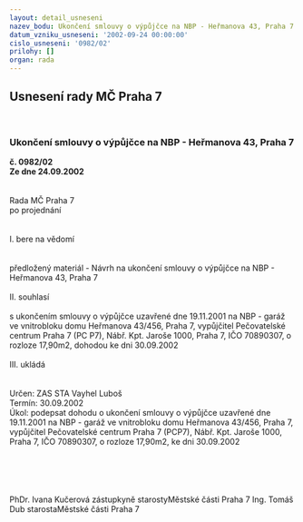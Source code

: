 ```yaml
---
layout: detail_usneseni
nazev_bodu: Ukončení smlouvy o výpůjčce na NBP - Heřmanova 43, Praha 7
datum_vzniku_usneseni: '2002-09-24 00:00:00'
cislo_usneseni: '0982/02'
prilohy: []
organ: rada
---
```

<div id="ucUsn_pList" class="usn">
	<span><h2>Usnesení rady MČ Praha 7 </h2>
<br></span><div class="standBody">
<span><h3>Ukončení smlouvy o výpůjčce na NBP - Heřmanova 43, Praha 7</h3></span><div class="center">
		<strong>č. 0982/02</strong><br>
	</div>
<div class="center">
		<strong>Ze dne 24.09.2002</strong><br><br>
	</div>
<br>Rada MČ Praha 7<br>po projednání<br><br><br>I.	bere na vědomí<br><br> <br>předložený materiál - Návrh na ukončení smlouvy o výpůjčce na NBP - Heřmanova 43, Praha 7<br><br>II.	souhlasí <br><br>s ukončením smlouvy o výpůjčce uzavřené dne 19.11.2001 na NBP - garáž ve vnitrobloku domu Heřmanova 43/456, Praha 7, vypůjčitel Pečovatelské centrum Praha 7 (PC P7), Nábř. Kpt. Jaroše 1000, Praha 7, IČO 70890307, o rozloze 17,90m2, dohodou ke dni 30.09.2002<br><br>III.	ukládá <br><br> <br>Určen:	ZAS STA Vayhel Luboš<br>Termín: 30.09.2002<br>Úkol:	podepsat dohodu o ukončení smlouvy o výpůjčce uzavřené dne 19.11.2001 na NBP - garáž ve vnitrobloku domu Heřmanova 43/456, Praha 7, vypůjčitel Pečovatelské centrum Praha 7 (PCP7), Nábř. Kpt. Jaroše 1000, Praha 7, IČO 70890307, o rozloze 17,90m2, ke dni 30.09.2002<br> <br><br><br> <br>	<br>PhDr. Ivana Kučerová zástupkyně starostyMěstské části Praha 7	Ing. Tomáš Dub starostaMěstské části Praha 7<br>	<br><br>
</div>
</div>